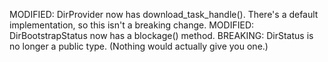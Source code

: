MODIFIED: DirProvider now has download_task_handle().
          There's a default implementation, so this isn't a breaking change.
MODIFIED: DirBootstrapStatus now has a blockage() method.
BREAKING: DirStatus is no longer a public type. 
          (Nothing would actually give you one.)
